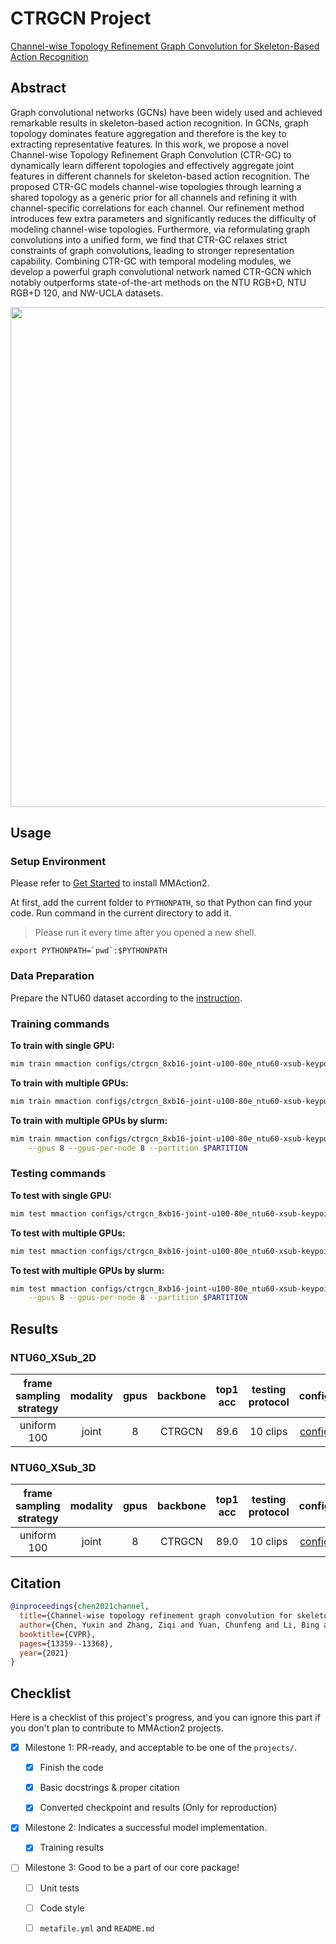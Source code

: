 # CTRGCN Project

[Channel-wise Topology Refinement Graph Convolution for Skeleton-Based Action Recognition](https://arxiv.org/abs/2107.12213)

<!-- [ALGORITHM] -->

## Abstract

<!-- [ABSTRACT] -->

Graph convolutional networks (GCNs) have been widely used and achieved remarkable results in skeleton-based action recognition. In GCNs, graph topology dominates feature aggregation and therefore is the key to extracting representative features. In this work, we propose a novel Channel-wise Topology Refinement Graph Convolution (CTR-GC) to dynamically learn different topologies and effectively aggregate joint features in different channels for skeleton-based action recognition. The proposed CTR-GC models channel-wise topologies through learning a shared topology as a generic prior for all channels and refining it with channel-specific correlations for each channel. Our refinement method introduces few extra parameters and significantly reduces the difficulty of modeling channel-wise topologies. Furthermore, via reformulating graph convolutions into a unified form, we find that CTR-GC relaxes strict constraints of graph convolutions, leading to stronger representation capability. Combining CTR-GC with temporal modeling modules, we develop a powerful graph convolutional network named CTR-GCN which notably outperforms state-of-the-art methods on the NTU RGB+D, NTU RGB+D 120, and NW-UCLA datasets.

<!-- [IMAGE] -->

<div align=center>
<img src="https://user-images.githubusercontent.com/58767402/223147561-9158fd51-8963-47c9-9338-de70470820cc.png" width="800"/>
</div>

## Usage

### Setup Environment

Please refer to [Get Started](https://mmaction2.readthedocs.io/en/latest/get_started.html) to install MMAction2.

At first, add the current folder to `PYTHONPATH`, so that Python can find your code. Run command in the current directory to add it.

> Please run it every time after you opened a new shell.

```shell
export PYTHONPATH=`pwd`:$PYTHONPATH
```

### Data Preparation

Prepare the NTU60 dataset according to the [instruction](https://github.com/open-mmlab/mmaction2/blob/main/tools/data/skeleton/README.md).

### Training commands

**To train with single GPU:**

```bash
mim train mmaction configs/ctrgcn_8xb16-joint-u100-80e_ntu60-xsub-keypoint-2d.py
```

**To train with multiple GPUs:**

```bash
mim train mmaction configs/ctrgcn_8xb16-joint-u100-80e_ntu60-xsub-keypoint-2d.py --launcher pytorch --gpus 8
```

**To train with multiple GPUs by slurm:**

```bash
mim train mmaction configs/ctrgcn_8xb16-joint-u100-80e_ntu60-xsub-keypoint-2d.py --launcher slurm \
    --gpus 8 --gpus-per-node 8 --partition $PARTITION
```

### Testing commands

**To test with single GPU:**

```bash
mim test mmaction configs/ctrgcn_8xb16-joint-u100-80e_ntu60-xsub-keypoint-2d.py --checkpoint $CHECKPOINT
```

**To test with multiple GPUs:**

```bash
mim test mmaction configs/ctrgcn_8xb16-joint-u100-80e_ntu60-xsub-keypoint-2d.py --checkpoint $CHECKPOINT --launcher pytorch --gpus 8
```

**To test with multiple GPUs by slurm:**

```bash
mim test mmaction configs/ctrgcn_8xb16-joint-u100-80e_ntu60-xsub-keypoint-2d.py --checkpoint $CHECKPOINT --launcher slurm \
    --gpus 8 --gpus-per-node 8 --partition $PARTITION
```

## Results

### NTU60_XSub_2D

| frame sampling strategy | modality | gpus | backbone | top1 acc | testing protocol |                     config                     |                     ckpt                     |                     log                     |
| :---------------------: | :------: | :--: | :------: | :------: | :--------------: | :--------------------------------------------: | :------------------------------------------: | :-----------------------------------------: |
|       uniform 100       |  joint   |  8   |  CTRGCN  |   89.6   |     10 clips     | [config](./configs/ctrgcn_8xb16-joint-u100-80e_ntu60-xsub-keypoint-2d.py) | [ckpt](https://download.openmmlab.com/mmaction/v1.0/projects/ctrgcn/ctrgcn_8xb16-joint-u100-80e_ntu60-xsub-keypoint-2d/ctrgcn_8xb16-joint-u100-80e_ntu60-xsub-keypoint-2d_20230308-7aba454e.pth) | [log](https://download.openmmlab.com/mmaction/v1.0/projects/ctrgcn/ctrgcn_8xb16-joint-u100-80e_ntu60-xsub-keypoint-2d/ctrgcn_8xb16-joint-u100-80e_ntu60-xsub-keypoint-2d.log) |

### NTU60_XSub_3D

| frame sampling strategy | modality | gpus | backbone | top1 acc | testing protocol |                     config                     |                     ckpt                     |                     log                     |
| :---------------------: | :------: | :--: | :------: | :------: | :--------------: | :--------------------------------------------: | :------------------------------------------: | :-----------------------------------------: |
|       uniform 100       |  joint   |  8   |  CTRGCN  |   89.0   |     10 clips     | [config](./configs/ctrgcn_8xb16-joint-u100-80e_ntu60-xsub-keypoint-3d.py) | [ckpt](https://download.openmmlab.com/mmaction/v1.0/projects/ctrgcn/ctrgcn_8xb16-joint-u100-80e_ntu60-xsub-keypoint-3d/ctrgcn_8xb16-joint-u100-80e_ntu60-xsub-keypoint-3d_20230308-950dca0a.pth) | [log](https://download.openmmlab.com/mmaction/v1.0/projects/ctrgcn/ctrgcn_8xb16-joint-u100-80e_ntu60-xsub-keypoint-3d/ctrgcn_8xb16-joint-u100-80e_ntu60-xsub-keypoint-3d.log) |

## Citation

<!-- Replace to the citation of the paper your project refers to. -->

```bibtex
@inproceedings{chen2021channel,
  title={Channel-wise topology refinement graph convolution for skeleton-based action recognition},
  author={Chen, Yuxin and Zhang, Ziqi and Yuan, Chunfeng and Li, Bing and Deng, Ying and Hu, Weiming},
  booktitle={CVPR},
  pages={13359--13368},
  year={2021}
}
```

## Checklist

Here is a checklist of this project's progress, and you can ignore this part if you don't plan to contribute to MMAction2 projects.

- [x] Milestone 1: PR-ready, and acceptable to be one of the `projects/`.

  - [x] Finish the code

    <!-- The code's design shall follow existing interfaces and convention. For example, each model component should be registered into `mmaction.registry.MODELS` and configurable via a config file. -->

  - [x] Basic docstrings & proper citation

    <!-- Each major class should contains a docstring, describing its functionality and arguments. If your code is copied or modified from other open-source projects, don't forget to cite the source project in docstring and make sure your behavior is not against its license. Typically, we do not accept any code snippet under GPL license. [A Short Guide to Open Source Licenses](https://medium.com/nationwide-technology/a-short-guide-to-open-source-licenses-cf5b1c329edd) -->

  - [x] Converted checkpoint and results (Only for reproduction)

    <!-- If you are reproducing the result from a paper, make sure the model in the project can match that results. Also please provide checkpoint links or a checkpoint conversion script for others to get the pre-trained model. -->

- [x] Milestone 2: Indicates a successful model implementation.

  - [x] Training results

    <!-- If you are reproducing the result from a paper, train your model from scratch and verified that the final result can match the original result. Usually, ±0.1% is acceptable for the action recognition task on Kinetics400. -->

- [ ] Milestone 3: Good to be a part of our core package!

  - [ ] Unit tests

    <!-- Unit tests for the major module are required. [Example](https://github.com/open-mmlab/mmaction2/blob/main/tests/models/backbones/test_resnet.py) -->

  - [ ] Code style

    <!-- Refactor your code according to reviewer's comment. -->

  - [ ] `metafile.yml` and `README.md`

    <!-- It will used for MMAction2 to acquire your models. [Example](https://github.com/open-mmlab/mmaction2/blob/main/configs/recognition/swin/metafile.yml). In particular, you may have to refactor this README into a standard one. [Example](https://github.com/open-mmlab/mmaction2/blob/main/configs/recognition/swin/README.md) -->
